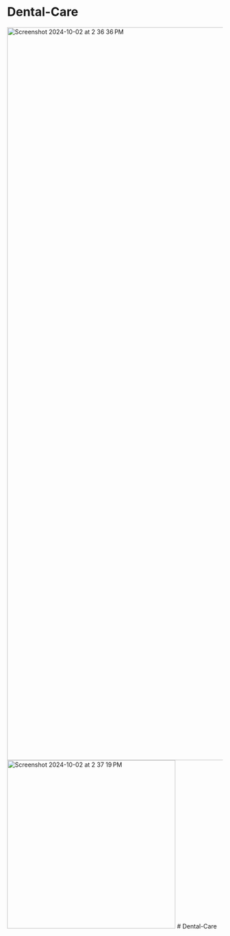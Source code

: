# Dental-Care
<img width="1710" alt="Screenshot 2024-10-02 at 2 36 36 PM" src="https://github.com/user-attachments/assets/c8f85e15-441e-4f9f-b5fa-5685f16e55c2">
<img width="393" alt="Screenshot 2024-10-02 at 2 37 19 PM" src="https://github.com/user-attachments/assets/c4cc1232-8409-4b46-8cdd-2ca018a4ad8a">
# Dental-Care
